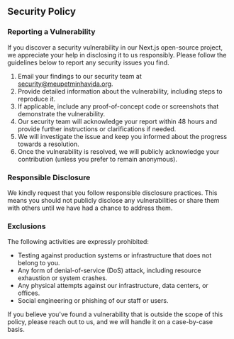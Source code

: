 ## Security Policy

### Reporting a Vulnerability

If you discover a security vulnerability in our Next.js open-source project, we appreciate your help in disclosing it to us responsibly. Please follow the guidelines below to report any security issues you find.

1. Email your findings to our security team at security@meupetminhavida.org.
2. Provide detailed information about the vulnerability, including steps to reproduce it.
3. If applicable, include any proof-of-concept code or screenshots that demonstrate the vulnerability.
4. Our security team will acknowledge your report within 48 hours and provide further instructions or clarifications if needed.
5. We will investigate the issue and keep you informed about the progress towards a resolution.
6. Once the vulnerability is resolved, we will publicly acknowledge your contribution (unless you prefer to remain anonymous).

### Responsible Disclosure

We kindly request that you follow responsible disclosure practices. This means you should not publicly disclose any vulnerabilities or share them with others until we have had a chance to address them.

### Exclusions

The following activities are expressly prohibited:

- Testing against production systems or infrastructure that does not belong to you.
- Any form of denial-of-service (DoS) attack, including resource exhaustion or system crashes.
- Any physical attempts against our infrastructure, data centers, or offices.
- Social engineering or phishing of our staff or users.

If you believe you've found a vulnerability that is outside the scope of this policy, please reach out to us, and we will handle it on a case-by-case basis.
